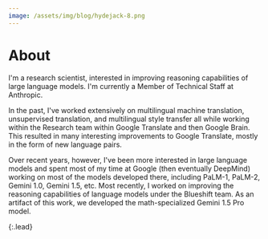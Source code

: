 ```yaml
---
image: /assets/img/blog/hydejack-8.png
---
```


# About


I'm a research scientist, interested in improving reasoning capabilities of large language models. I'm currently a Member of Technical Staff at Anthropic. 

In the past, I've worked extensively on multilingual machine translation, unsupervised translation, and multilingual style transfer all while working within the Research team within Google Translate and then Google Brain. This resulted in many interesting improvements to Google Translate, mostly in the form of new language pairs.

Over recent years, however, I've been more interested in large language models and spent most of my time at Google (then eventually DeepMind) working on most of the models developed there, including PaLM-1, PaLM-2, Gemini 1.0, Gemini 1.5, etc. Most recently, I worked on improving the reasoning capabilities of language models under the Blueshift team. As an artifact of this work, we developed the math-specialized Gemini 1.5 Pro model.

{:.lead}
